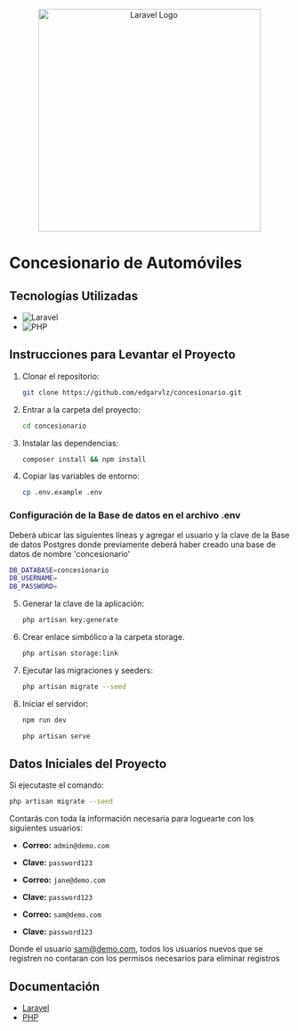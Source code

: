 <p align="center"><a href="https://laravel.com" target="_blank"><img src="https://raw.githubusercontent.com/laravel/art/master/logo-lockup/5%20SVG/2%20CMYK/1%20Full%20Color/laravel-logolockup-cmyk-red.svg" width="400" alt="Laravel Logo"></a></p>

# Concesionario de Automóviles


## Tecnologías Utilizadas

- ![Laravel](https://img.shields.io/badge/Laravel-10-FF2D20?logo=laravel&logoColor=white)
- ![PHP](https://img.shields.io/badge/PHP-8.2.15-777BB4?logo=php&logoColor=white)

## Instrucciones para Levantar el Proyecto

1. Clonar el repositorio:
    ```sh
    git clone https://github.com/edgarvlz/concesionario.git
    ```

2. Entrar a la carpeta del proyecto:
    ```sh
    cd concesionario
    ```

3. Instalar las dependencias:
    ```sh
    composer install && npm install
    ```

4. Copiar las variables de entorno:
    ```sh
    cp .env.example .env
    ```
### Configuración de la Base de datos en el archivo .env

Deberá ubicar las siguientes líneas y agregar el usuario y la clave de la Base de datos Postgres donde previamente deberá haber creado una base de datos de nombre 'concesionario'
```sh
DB_DATABASE=concesionario
DB_USERNAME=
DB_PASSWORD=
```
    

5. Generar la clave de la aplicación:
    ```sh
    php artisan key:generate
    ```

6. Crear enlace simbólico a la carpeta storage.
    ```sh
    php artisan storage:link
    ```
7. Ejecutar las migraciones y seeders:
    ```sh
    php artisan migrate --seed
    ```

8. Iniciar el servidor:
    ```sh
    npm run dev
    ```
    
    ```sh
    php artisan serve
    ```
## Datos Iniciales del Proyecto

Si ejecutaste el comando:
```sh
php artisan migrate --seed
```
Contarás con toda la información necesaria para loguearte con los siguientes usuarios:

- **Correo:** `admin@demo.com`
- **Clave:** `password123`

- **Correo:** `jane@demo.com`
- **Clave:** `password123`

- **Correo:** `sam@demo.com`
- **Clave:** `password123`

Donde el usuario sam@demo.com, todos los usuarios nuevos que se registren no contaran con los permisos necesarios  para eliminar registros 



## Documentación

- [Laravel](https://laravel.com/docs/10.x)
- [PHP](https://www.php.net/docs.php)

